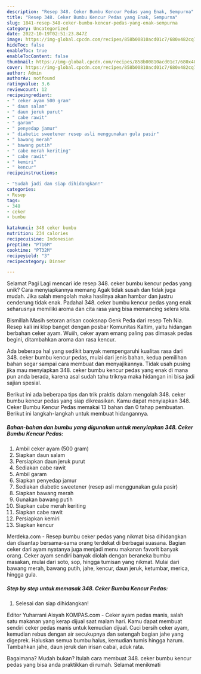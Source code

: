 ```yaml
---
description: "Resep 348. Ceker Bumbu Kencur Pedas yang Enak, Sempurna"
title: "Resep 348. Ceker Bumbu Kencur Pedas yang Enak, Sempurna"
slug: 1841-resep-348-ceker-bumbu-kencur-pedas-yang-enak-sempurna
category: Uncategorized
date: 2022-10-19T02:51:23.847Z
image: https://img-global.cpcdn.com/recipes/858b00810acd01c7/680x482cq70/348-ceker-bumbu-kencur-pedas-foto-resep-utama.jpg
hideToc: false
enableToc: true
enableTocContent: false
thumbnail: https://img-global.cpcdn.com/recipes/858b00810acd01c7/680x482cq70/348-ceker-bumbu-kencur-pedas-foto-resep-utama.jpg
cover: https://img-global.cpcdn.com/recipes/858b00810acd01c7/680x482cq70/348-ceker-bumbu-kencur-pedas-foto-resep-utama.jpg
author: Admin
authorAv: notfound
ratingvalue: 3.6
reviewcount: 12
recipeingredient:
- " ceker ayam 500 gram"
- " daun salam"
- " daun jeruk purut"
- " cabe rawit"
- " garam"
- " penyedap jamur"
- " diabetic sweetener resep asli menggunakan gula pasir"
- " bawang merah"
- " bawang putih"
- " cabe merah keriting"
- " cabe rawit"
- " kemiri"
- " kencur"
recipeinstructions:

- "Sudah jadi dan siap dihidangkan!"
categories:
- Resep
tags:
- 348
- ceker
- bumbu

katakunci: 348 ceker bumbu 
nutrition: 234 calories
recipecuisine: Indonesian
preptime: "PT16M"
cooktime: "PT32M"
recipeyield: "3"
recipecategory: Dinner

---
```



Selamat Pagi Lagi mencari ide resep 348. ceker bumbu kencur pedas yang unik? Cara menyiapkannya memang Agak tidak susah dan tidak juga mudah. Jika salah mengolah maka hasilnya akan hambar dan justru cenderung tidak enak. Padahal 348. ceker bumbu kencur pedas yang enak seharusnya memiliki aroma dan cita rasa yang bisa memancing selera kita.


Bismillah Masih setoran arisan cooksnap Genk Peda dari resep Teh Nia. Resep kali ini klop banget dengan posbar Komunitas Kaltim, yaitu hidangan berbahan ceker ayam. Wuiih, ceker ayam emang paling pas dimasak pedas begini, ditambahkan aroma dan rasa kencur.

Ada beberapa hal yang sedikit banyak mempengaruhi kualitas rasa dari 348. ceker bumbu kencur pedas, mulai dari jenis bahan, kedua pemilihan bahan segar sampai cara membuat dan menyajikannya. Tidak usah pusing jika mau menyiapkan 348. ceker bumbu kencur pedas yang enak di mana pun anda berada, karena asal sudah tahu triknya maka hidangan ini bisa jadi sajian spesial.


Berikut ini ada beberapa tips dan trik praktis dalam mengolah 348. ceker bumbu kencur pedas yang siap dikreasikan. Kamu dapat menyiapkan 348. Ceker Bumbu Kencur Pedas memakai 13 bahan dan 0 tahap pembuatan. Berikut ini langkah-langkah untuk membuat hidangannya.

<!--inarticleads1-->

##### Bahan-bahan dan bumbu yang digunakan untuk menyiapkan 348. Ceker Bumbu Kencur Pedas:

1. Ambil  ceker ayam (500 gram)
1. Siapkan  daun salam
1. Persiapkan  daun jeruk purut
1. Sediakan  cabe rawit
1. Ambil  garam
1. Siapkan  penyedap jamur
1. Sediakan  diabetic sweetener (resep asli menggunakan gula pasir)
1. Siapkan  bawang merah
1. Gunakan  bawang putih
1. Siapkan  cabe merah keriting
1. Siapkan  cabe rawit
1. Persiapkan  kemiri
1. Siapkan  kencur


Merdeka.com - Resep bumbu ceker pedas yang nikmat bisa dihidangkan dan disantap bersama-sama orang terdekat di berbagai suasana. Bagian ceker dari ayam nyatanya juga menjadi menu makanan favorit banyak orang. Ceker ayam sendiri banyak diolah dengan beraneka bumbu masakan, mulai dari soto, sop, hingga tumisan yang nikmat. Mulai dari bawang merah, bawang putih, jahe, kencur, daun jeruk, ketumbar, merica, hingga gula. 

<!--inarticleads2-->

##### Step by step untuk memasak 348. Ceker Bumbu Kencur Pedas:


1. Selesai dan siap dihidangkan!

Editor Yuharrani Aisyah KOMPAS.com - Ceker ayam pedas manis, salah satu makanan yang kerap dijual saat malam hari. Kamu dapat membuat sendiri ceker pedas manis untuk kemudian dijual. Cuci bersih ceker ayam, kemudian rebus dengan air secukupnya dan setengah bagian jahe yang digeprek. Haluskan semua bumbu halus, kemudian tumis hingga harum. Tambahkan jahe, daun jeruk dan irisan cabai, aduk rata. 

Bagaimana? Mudah bukan? Itulah cara membuat 348. ceker bumbu kencur pedas yang bisa anda praktikkan di rumah. Selamat menikmati
